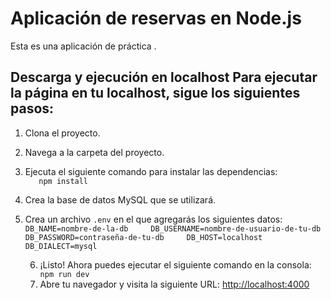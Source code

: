 # Aplicación de reservas en Node.js

Esta es una aplicación de práctica .

## Descarga y ejecución en localhost Para ejecutar la página en tu localhost, sigue los siguientes pasos:

1.  Clona el proyecto.
2.  Navega a la carpeta del proyecto.
3.  Ejecuta el siguiente comando para instalar las dependencias:  
    `    npm install   `
4.  Crea la base de datos MySQL que se utilizará.
5.  Crea un archivo `.env` en el que agregarás los siguientes datos:  
     `
     DB_NAME=nombre-de-la-db    
     DB_USERNAME=nombre-de-usuario-de-tu-db    
     DB_PASSWORD=contraseña-de-tu-db    
     DB_HOST=localhost     
     DB_DIALECT=mysql  
    `

    6. ¡Listo! Ahora puedes ejecutar el siguiente comando en la consola:
       `     npm run dev   `
    7. Abre tu navegador y visita la siguiente URL: [http://localhost:4000](http://localhost:4000)
